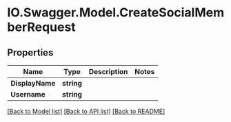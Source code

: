 # IO.Swagger.Model.CreateSocialMemberRequest
## Properties

Name | Type | Description | Notes
------------ | ------------- | ------------- | -------------
**DisplayName** | **string** |  | 
**Username** | **string** |  | 

[[Back to Model list]](../README.md#documentation-for-models) [[Back to API list]](../README.md#documentation-for-api-endpoints) [[Back to README]](../README.md)

